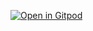 [![Open in Gitpod](https://gitpod.io/button/open-in-gitpod.svg)](https://gitpod.io/#https://github.com/krystian-mw/next-pmpbud)